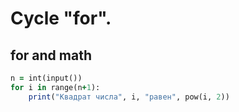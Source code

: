 Cycle "for".
=============
for and math 
------------
````````````ruby
n = int(input())
for i in range(n+1):
    print("Квадрат числа", i, "равен", pow(i, 2))
``````````````````
